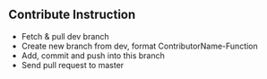 ## Contribute Instruction
- Fetch & pull dev branch
- Create new branch from dev, format ContributorName-Function
- Add, commit and push into this branch
- Send pull request to master
